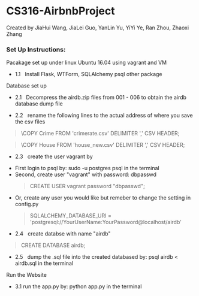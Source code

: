 # CS316-AirbnbProject
Created by JiaHui Wang, JiaLei Guo, YanLin Yu, YiYi Ye, Ran Zhou, Zhaoxi Zhang

### Set Up Instructions:
Pacakage set up under linux Ubuntu 16.04 using vagrant and VM

* 1.1 &nbsp; Install Flask, WTForm, SQLAlchemy psql other package 

Database set up

* 2.1 &nbsp; Decompress the airdb.zip files from 001 - 006 to obtain the airdb database dump file

* 2.2 &nbsp; rename the following lines to the actual address of where you save the csv files 

>	\COPY Crime FROM 'crimerate.csv' DELIMITER ',' CSV HEADER;
    
>	\COPY House FROM 'house_new.csv' DELIMITER ',' CSV HEADER;

* 2.3 &nbsp; create the user vagrant by 
<ul>
<li>First login to psql by: sudo -u postgres psql in the terminal </li>
<li>Second, create user "vagrant" with password: dbpasswd</li>

> CREATE USER vagrant password "dbpasswd";

<li>Or, create any user you would like but remeber to change the setting in config.py</li>

> SQLALCHEMY_DATABASE_URI = 'postgresql://YourUserName:YourPassword@localhost/airdb'
</ul>

* 2.4 &nbsp; create databse with name "airdb"
>	CREATE DATABASE airdb;
 

* 2.5 &nbsp; dump the .sql file into the created databased by: psql airdb < airdb.sql in the terminal

Run the Website 

* 3.1 run the app.py by: python app.py in the terminal
